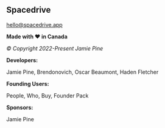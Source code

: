 ## Spacedrive

hello@spacedrive.app

**Made with ♥️ in Canada**

*&copy; Copyright 2022-Present Jamie Pine*



**Developers:**

Jamie Pine, Brendonovich, Oscar Beaumont, Haden Fletcher



**Founding Users:**

People, Who, Buy, Founder Pack



**Sponsors:**

Jamie Pine
